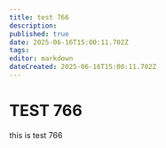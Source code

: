 ```yaml
---
title: test 766
description: 
published: true
date: 2025-06-16T15:00:11.702Z
tags: 
editor: markdown
dateCreated: 2025-06-16T15:00:11.702Z
---
```


# TEST 766
this is test 766
